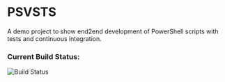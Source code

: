 # PSVSTS
A demo project to show end2end development of PowerShell scripts with tests and continuous integration.

### Current Build Status:
![Build Status](https://alegristg.visualstudio.com/DefaultCollection/_apis/public/build/definitions/1081a6d1-37b0-489e-ad0d-6d852df1d475/7/badge)
